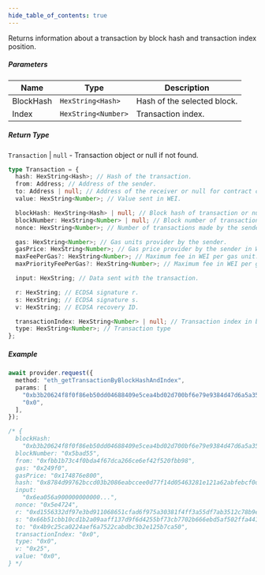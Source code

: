 ```yaml
---
hide_table_of_contents: true
---
```


<head>
  <meta
    name="description"
    content="Returns information about a transaction by block hash and transaction index position."
  />
</head>

<intro-end />

Returns information about a transaction by block hash and transaction index position.

##### Parameters

| Name      | Type                | Description                 |
| --------- | ------------------- | --------------------------- |
| BlockHash | `HexString<Hash>`   | Hash of the selected block. |
| Index     | `HexString<Number>` | Transaction index.          |

##### Return Type

`Transaction` | `null` - Transaction object or null if not found.

```typescript title="Transaction"
type Transaction = {
  hash: HexString<Hash>; // Hash of the transaction.
  from: Address; // Address of the sender.
  to: Address | null; // Address of the receiver or null for contract creations.
  value: HexString<Number>; // Value sent in WEI.

  blockHash: HexString<Hash> | null; // Block hash of transaction or null if transaction is pending.
  blockNumber: HexString<Number> | null; // Block number of transaction or null if transaction is pending.
  nonce: HexString<Number>; // Number of transactions made by the sender before.

  gas: HexString<Number>; // Gas units provider by the sender.
  gasPrice: HexString<Number>; // Gas price provider by the sender in WEI.
  maxFeePerGas?: HexString<Number>; // Maximum fee in WEI per gas unit. EIP-1559.
  maxPriorityFeePerGas?: HexString<Number>; // Maximum fee in WEI per gas unit above the base fee. EIP-1559.

  input: HexString; // Data sent with the transaction.

  r: HexString; // ECDSA signature r.
  s: HexString; // ECDSA signature s.
  v: HexString; // ECDSA recovery ID.

  transactionIndex: HexString<Number> | null; // Transaction index in block or null if transaction is pending.
  type: HexString<Number>; // Transaction type
};
```

##### Example

```typescript title="TypeScript"
await provider.request({
  method: "eth_getTransactionByBlockHashAndIndex",
  params: [
    "0xb3b20624f8f0f86eb50dd04688409e5cea4bd02d700bf6e79e9384d47d6a5a35",
    "0x0",
  ],
});

/* {
  blockHash:
    "0xb3b20624f8f0f86eb50dd04688409e5cea4bd02d700bf6e79e9384d47d6a5a35",
  blockNumber: "0x5bad55",
  from: "0xfbb1b73c4f0bda4f67dca266ce6ef42f520fbb98",
  gas: "0x249f0",
  gasPrice: "0x174876e800",
  hash: "0x8784d99762bccd03b2086eabccee0d77f14d05463281e121a62abfebcf0d2d5f",
  input:
    "0x6ea056a900000000000...",
  nonce: "0x5e4724",
  r: "0xd1556332df97e3bd911068651cfad6f975a30381f4ff3a55df7ab3512c78b9ec",
  s: "0x66b51cbb10cd1b2a09aaff137d9f6d4255bf73cb7702b666ebd5af502ffa4410",
  to: "0x4b9c25ca0224aef6a7522cabdbc3b2e125b7ca50",
  transactionIndex: "0x0",
  type: "0x0",
  v: "0x25",
  value: "0x0",
} */
```
